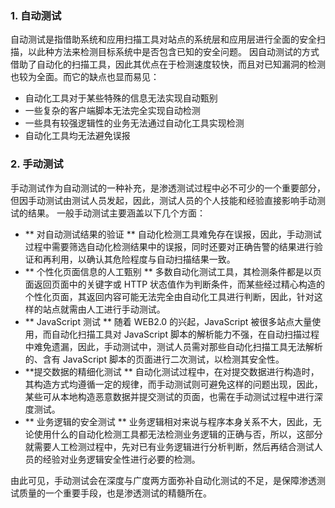 ### 1. 自动测试
自动测试是指借助系统和应用扫描工具对站点的系统层和应用层进行全面的安全扫描，以此种方法来检测目标系统中是否包含已知的安全问题。
因自动测试的方式借助了自动化的扫描工具，因此其优点在于检测速度较快，而且对已知漏洞的检测也较为全面。而它的缺点也显而易见：
- 自动化工具对于某些特殊的信息无法实现自动甄别
- 一些复杂的客户端脚本无法完全实现自动检测
-  一些具有较强逻辑性的业务无法通过自动化工具实现检测
-  自动化工具均无法避免误报

### 2. 手动测试
手动测试作为自动测试的一种补充，是渗透测试过程中必不可少的一个重要部分，但因手动测试由测试人员发起，因此，测试人员的个人技能和经验直接影响手动测试的结果。
一般手动测试主要涵盖以下几个方面：
- ** 对自动测试结果的验证 **
自动化检测工具难免存在误报，因此，手动测试过程中需要筛选自动化检测结果中的误报，同时还要对正确告警的结果进行验证和再利用，以确认其危险程度与自动扫描结果一致。
- **  个性化页面信息的人工甄别 **
多数自动化测试工具，其检测条件都是以页面返回页面中的关键字或 HTTP 状态值作为判断条件，而某些经过精心构造的个性化页面，其返回内容可能无法完全由自动化工具进行判断，因此，针对这样的站点就需由人工进行手动测试。
- ** JavaScript 测试 **
随着 WEB2.0 的兴起，JavaScript 被很多站点大量使用，而自动化扫描工具对 JavaScript 脚本的解析能力不强，在自动扫描过程中难免遗漏，因此，手动测试中，测试人员需对那些自动化扫描工具无法解析的、含有 JavaScript 脚本的页面进行二次测试，以检测其安全性。
- **提交数据的精细化测试 **
自动化测试过程中，在对提交数据进行构造时，其构造方式均遵循一定的规律，而手动测试则可避免这样的问题出现，因此，某些可从本地构造恶意数据并提交测试的页面，也需在手动测试过程中进行深度测试。
- ** 业务逻辑的安全测试 **
业务逻辑相对来说与程序本身关系不大，因此，无论使用什么的自动化检测工具都无法检测业务逻辑的正确与否，所以，这部分就需要人工检测过程中，先对已有业务逻辑进行分析判断，然后再结合测试人员的经验对业务逻辑安全性进行必要的检测。

由此可见，手动测试会在深度与广度两方面弥补自动化测试的不足，是保障渗透测试质量的一个重要手段，也是渗透测试的精髓所在。 

